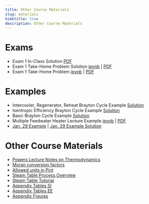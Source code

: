 ```yaml
---
title: Other Course Materials
slug: materials
hidetitle: true
description: Other Course Materials
---
```


# Exams

- Exam 1 In-Class Solution [PDF](/course-materials/exams/exam-1/exam-1-sa-soln.pdf)
- Exam 1 Take-Home Problem Solution [ipynb](/course-materials/exams/exam-1/exam-1-problem-soln.zip) | [PDF](/course-materials/exams/exam-1/exam-1-problem-soln.pdf)
- Exam 1 Take-Home Problem [ipynb](/course-materials/exams/exam-1/exam-1-problem.zip) | [PDF](/course-materials/exams/exam-1/exam-1-problem.pdf)

# Examples

- Intercooler, Regenerator, Reheat Brayton Cycle Example [Solution](/course-materials/worksheets/ch-9/irere-brayton-cycle-soln.pdf)
- Isentropic Efficiency Brayton Cycle Example [Solution](/course-materials/worksheets/ch-9/isen-eff-brayton-cycle-soln.pdf)
- Basic Brayton Cycle Example [Solution](/course-materials/worksheets/ch-9/basic-brayton-cycle-soln.pdf)
- Multiple Feedwater Heater Lecture Example [ipynb](/course-materials/multiple-feedwater-heater-example.zip) | [PDF](/course-materials/multiple-feedwater-heater-example.pdf)
- [Jan. 29 Example](/course-materials/homework-4-7.zip) | [Jan. 29 Example Solution](/course-materials/homework-4-7-soln.zip)

# Other Course Materials

- [Powers Lecture Notes on Thermodynamics](/course-materials/notes.pdf)
- [Moran conversion factors](/course-materials/Moran_conversion_factors.pdf)
- [Allowed units in Pint](/course-materials/pint-conversions.pdf)
- [Steam Table Process Overview](/course-materials/steam-table-process-overview.pdf)
- [Steam Table Tutorial](/course-materials/steam-table-tutorial.pptx)
- [Appendix Tables SI](/course-materials/Appendix-Tables-SI.pdf)
- [Appendix Tables EE](/course-materials/Appendix-Tables-EE.pdf)
- [Appendix Figures](/course-materials/Appendix-Figures.pdf)
